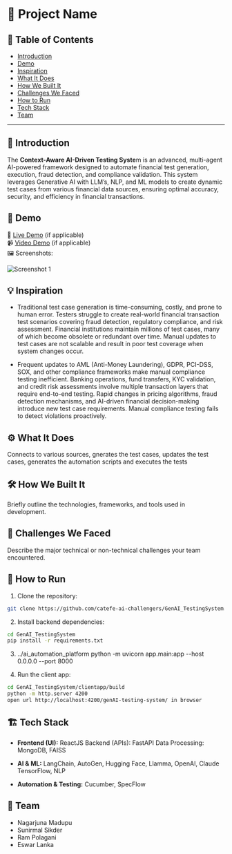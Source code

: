 # 🚀 Project Name

## 📌 Table of Contents
- [Introduction](#introduction)
- [Demo](#demo)
- [Inspiration](#inspiration)
- [What It Does](#what-it-does)
- [How We Built It](#how-we-built-it)
- [Challenges We Faced](#challenges-we-faced)
- [How to Run](#how-to-run)
- [Tech Stack](#tech-stack)
- [Team](#team)

---
## 🎯 Introduction
The **Context-Aware AI-Driven Testing Syste**m is an advanced, multi-agent AI-powered framework designed to automate financial test generation, execution, fraud detection, and compliance validation. This system leverages Generative AI with LLM’s, NLP, and ML models to create dynamic test cases from various financial data sources, ensuring optimal accuracy, security, and efficiency in financial transactions.

## 🎥 Demo
🔗 [Live Demo](#) (if applicable)  
📹 [Video Demo](#) (if applicable)  
🖼️ Screenshots:

![Screenshot 1](link-to-image)

## 💡 Inspiration
- Traditional test case generation is time-consuming, costly, and prone to human error. Testers struggle to create real-world financial transaction test scenarios covering fraud detection, regulatory compliance, and risk assessment. Financial institutions maintain millions of test cases, many of which become obsolete or redundant over time. Manual updates to test cases are not scalable and result in poor test coverage when system changes occur.

- Frequent updates to AML (Anti-Money Laundering), GDPR, PCI-DSS, SOX, and other compliance frameworks make manual compliance testing inefficient. Banking operations, fund transfers, KYC validation, and credit risk assessments involve multiple transaction layers that require end-to-end testing. Rapid changes in pricing algorithms, fraud detection mechanisms, and AI-driven financial decision-making introduce new test case requirements. Manual compliance testing fails to detect violations proactively.

## ⚙️ What It Does
Connects to various sources, gnerates the test cases, updates the test cases, generates the automation scripts and executes the tests 

## 🛠️ How We Built It
Briefly outline the technologies, frameworks, and tools used in development.

## 🚧 Challenges We Faced
Describe the major technical or non-technical challenges your team encountered.

## 🏃 How to Run
1. Clone the repository:
```bash
git clone https://github.com/catefe-ai-challengers/GenAI_TestingSystem.git
```

2. Install backend dependencies:
```bash
cd GenAI_TestingSystem
pip install -r requirements.txt
```

3. ../ai_automation_platform
python -m uvicorn app.main:app --host 0.0.0.0 --port 8000

4. Run the client app:
```bash
cd GenAI_TestingSystem/clientapp/build
python -m http.server 4200
open url http://localhost:4200/genAI-testing-system/ in browser
```

## 🏗️ Tech Stack
- **Frontend (UI):** ReactJS Backend (APIs): FastAPI Data Processing: MongoDB, FAISS

- **AI & ML:** LangChain, AutoGen, Hugging Face, Llamma, OpenAI, Claude TensorFlow, NLP

- **Automation & Testing:** Cucumber, SpecFlow

## 👥 Team
-  Nagarjuna Madupu
-  Sunirmal Sikder
-  Ram Polagani
-  Eswar Lanka
